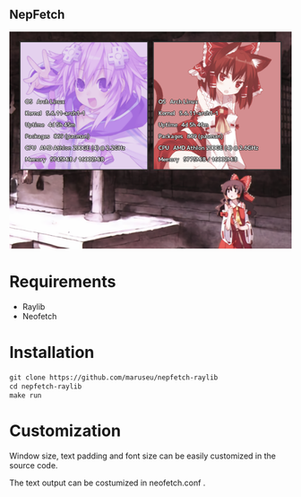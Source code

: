 ## NepFetch

![nepfetch](demo.png "nepFetch")

# Requirements

- Raylib
- Neofetch

# Installation

```
git clone https://github.com/maruseu/nepfetch-raylib
cd nepfetch-raylib
make run
```

# Customization

Window size, text padding and font size can be easily customized in the source code.

The text output can be costumized in neofetch.conf .
